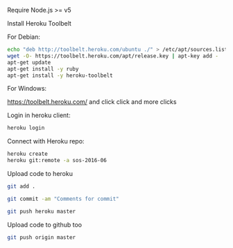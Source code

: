
Require Node.js >= v5

Install Heroku Toolbelt

For Debian:

```bash
echo "deb http://toolbelt.heroku.com/ubuntu ./" > /etc/apt/sources.list.d/heroku.list
wget -O- https://toolbelt.heroku.com/apt/release.key | apt-key add -
apt-get update
apt-get install -y ruby
apt-get install -y heroku-toolbelt
```
For Windows:

https://toolbelt.heroku.com/ and click click and more clicks

Login in heroku client:
``` bash
heroku login
```
Connect with Heroku repo:

``` bash
heroku create
heroku git:remote -a sos-2016-06
```
Upload code to heroku
``` bash
git add .

git commit -am "Comments for commit"

git push heroku master
``` 

Upload code to github too

```bash
git push origin master

```

